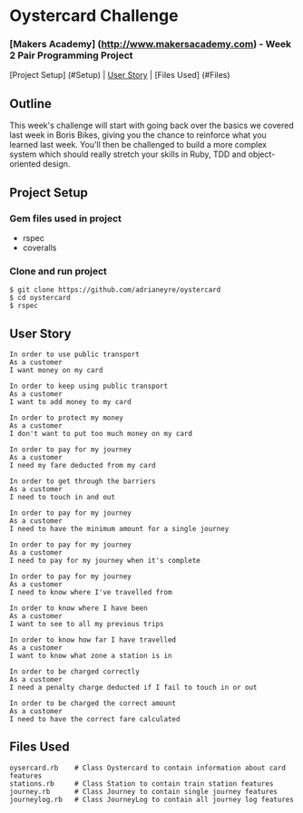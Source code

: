 # Oystercard Challenge
### [Makers Academy] (http://www.makersacademy.com) - Week 2 Pair Programming Project

[Project Setup] (#Setup) | [User Story](#Story) | [Files Used] (#Files)

## <a name="Outline">Outline</a>
This week's challenge will start with going back over the basics we covered last week in Boris Bikes, giving you the chance to reinforce what you learned last week. You'll then be challenged to build a more complex system which should really stretch your skills in Ruby, TDD and object-oriented design.

## <a name="Setup">Project Setup</a>
### Gem files used in project
* rspec
* coveralls

### Clone and run project
```
$ git clone https://github.com/adrianeyre/oystercard
$ cd oystercard
$ rspec
```

## <a name="Story">User Story</a>
```
In order to use public transport
As a customer
I want money on my card

In order to keep using public transport
As a customer
I want to add money to my card

In order to protect my money
As a customer
I don't want to put too much money on my card

In order to pay for my journey
As a customer
I need my fare deducted from my card

In order to get through the barriers
As a customer
I need to touch in and out

In order to pay for my journey
As a customer
I need to have the minimum amount for a single journey

In order to pay for my journey
As a customer
I need to pay for my journey when it's complete

In order to pay for my journey
As a customer
I need to know where I've travelled from

In order to know where I have been
As a customer
I want to see to all my previous trips

In order to know how far I have travelled
As a customer
I want to know what zone a station is in

In order to be charged correctly
As a customer
I need a penalty charge deducted if I fail to touch in or out

In order to be charged the correct amount
As a customer
I need to have the correct fare calculated
```

## <a name="Files">Files Used</a>
```
oysercard.rb    # Class Oystercard to contain information about card features
stations.rb     # Class Station to contain train station features
journey.rb      # Class Journey to contain single journey features
journeylog.rb   # Class JourneyLog to contain all journey log features
```
